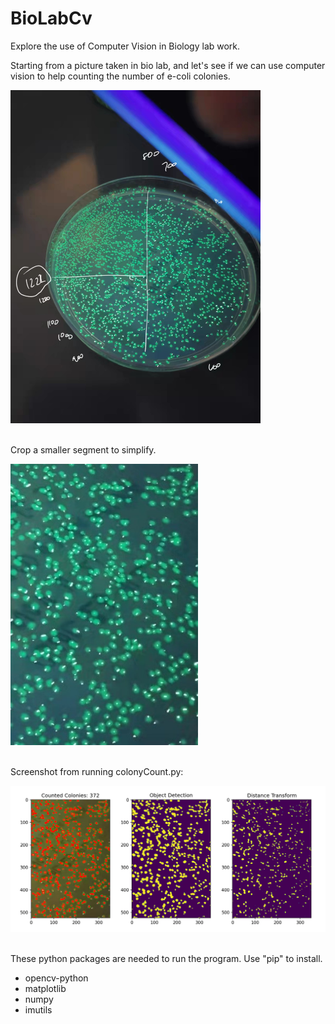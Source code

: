 # BioLabCv
Explore the use of Computer Vision in Biology lab work.

Starting from a picture taken in bio lab, and let's see if we can use computer vision to help counting the number of e-coli colonies.
<div align="left">
    <img src="/labImage.JPG" width="400px"</img> 
</div>
<br/>

Crop a smaller segment to simplify.
<div align="left">
    <img src="/ecoliCrop.JPG" width="300px"</img> 
</div>
<br/>

Screenshot from running colonyCount.py:
<div align="left">
    <img src="/ScreenshotColonyCount.png" width="800px"</img> 
</div>
<br/>

These python packages are needed to run the program. Use "pip" to install.
* opencv-python
* matplotlib
* numpy
* imutils

